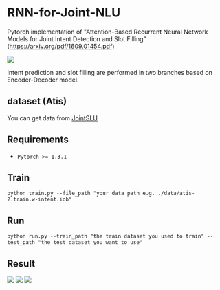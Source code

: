 # RNN-for-Joint-NLU

Pytorch implementation of "Attention-Based Recurrent Neural Network Models for Joint Intent Detection and Slot Filling" (https://arxiv.org/pdf/1609.01454.pdf)

![](./images/jointnlu0.png)

Intent prediction and slot filling are performed in two branches based on Encoder-Decoder model.

## dataset (Atis)

You can get data from [JointSLU](https://github.com/yvchen/JointSLU/tree/master/data)


## Requirements

* `Pytorch >= 1.3.1`

## Train

`python train.py --file_path "your data path e.g. ./data/atis-2.train.w-intent.iob"`

## Run
`python run.py --train_path "the train dataset you used to train" --test_path "the test dataset you want to use"`


## Result

![](./images/jointnlu1.png)
![](./images/jointnlu2.png)
![](./images/jointnlu3.png)